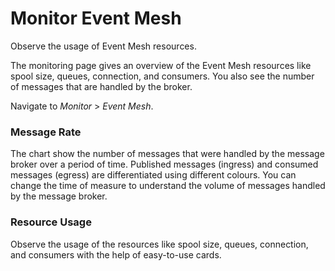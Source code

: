 <!-- loiod9759347ca4b4f0d9ecb67dfdb47a3aa -->

# Monitor Event Mesh

Observe the usage of Event Mesh resources.

The monitoring page gives an overview of the Event Mesh resources like spool size, queues, connection, and consumers. You also see the number of messages that are handled by the broker.

Navigate to *Monitor* \> *Event Mesh*.





### Message Rate

The chart show the number of messages that were handled by the message broker over a period of time. Published messages \(ingress\) and consumed messages \(egress\) are differentiated using different colours. You can change the time of measure to understand the volume of messages handled by the message broker.



### Resource Usage

Observe the usage of the resources like spool size, queues, connection, and consumers with the help of easy-to-use cards.

